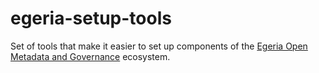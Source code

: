 # egeria-setup-tools

Set of tools that make it easier to set up components of the [Egeria Open
Metadata and Governance](https://egeria.odpi.org/) ecosystem.
